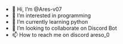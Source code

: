 - 👋 Hi, I’m @Ares-v07
- 👀 I’m interested in programming 
- 🌱 I’m currently learning python
- 💞️ I’m looking to collaborate on Discord Bot
- 📫 How to reach me on discord areso_0
<!---
Ares-v07/Ares-v07 is a ✨ special ✨ repository because its `README.md` (this file) appears on your GitHub profile.
You can click the Preview link to take a look at your changes.
--->
